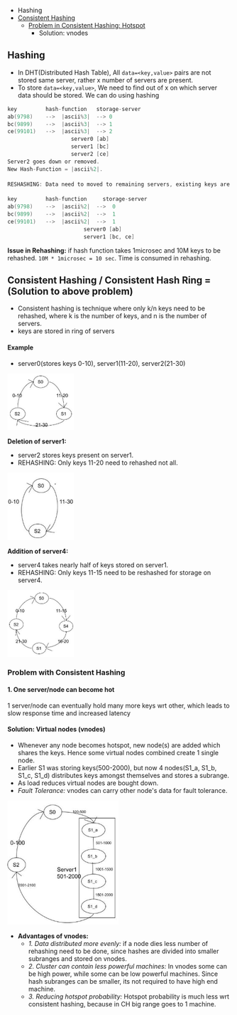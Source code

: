 - Hashing
- [Consistent Hashing](#ch)
  - [Problem in Consistent Hashing: Hotspot](#p)
    - Solution: vnodes

## Hashing
- In DHT(Distributed Hash Table), All `data=<key,value>` pairs are not stored same server, rather x number of servers are present.
- To store `data=<key,value>`, We need to find out of x on which server data should be stored. We can do using hashing
```c
key			hash-function	storage-server
ab(9798)	-->	 |ascii%3|  --> 0
bc(9899)	-->	 |ascii%3|  --> 1
ce(99101)	-->	 |ascii%3|  --> 2
					server0 [ab]
					server1 [bc]
					server2	[ce]
Server2 goes down or removed.
New Hash-Function = |ascii%2|.

RESHASHING: Data need to moved to remaining servers, existing keys are again passed thru new hash-function.

key			hash-function	  storage-server
ab(9798)	-->	 |ascii%2|	-->  0
bc(9899)	-->	 |ascii%2|	-->  1
ce(99101)	-->	 |ascii%2|	-->  1
						server0 [ab]
						server1 [bc, ce]
```
**Issue in Rehashing:** if hash function takes 1microsec and 10M keys to be rehashed. `10M * 1microsec = 10 sec`. Time is consumed in rehashing.

<a name=ch></a>
## Consistent Hashing / Consistent Hash Ring = (Solution to above problem)
- Consistent hashing is technique where only k/n keys need to be rehashed, where k is the number of keys, and n is the number of servers.
- keys are stored in ring of servers
#### Example
- server0(stores keys 0-10), server1(11-20), server2(21-30)
<img src=images/Consistent_Hashing1.png width=150/>

**Deletion of server1:**
  - server2 stores keys present on server1.
  - REHASHING: Only keys 11-20 need to rehashed not all.
<img src=images/Consistent_Hashing_Deletion.png width=150/>

**Addition of server4:**
  - server4 takes nearly half of keys stored on server1.
  - REHASHING: Only keys 11-15 need to be reshashed for storage on server4.
<img src=images/Consistent_Hashing_Addition.png width=150/>

<a name=p></a>
### Problem with Consistent Hashing
#### 1. One server/node can become hot
1 server/node can eventually hold many more keys wrt other, which leads to slow response time and increased latency
#### Solution: Virtual nodes (vnodes)
- Whenever any node becomes hotspot, new node(s) are added which shares the keys. Hence some virtual nodes combined create 1 single node.
- Earlier S1 was storing keys(500-2000), but now 4 nodes(S1_a, S1_b, S1_c, S1_d) distributes keys amongst themselves and stores a subrange.
- As load reduces virtual nodes are bought down.
- _Fault Tolerance:_ vnodes can carry other node's data for fault tolerance.
<img src=images/Consistent_Hashing_VirtualNodes.png width=250/>

- **Advantages of vnodes:**
  - _1. Data distributed more evenly:_ if a node dies less number of rehashing need to be done, since hashes are divided into smaller subranges and stored on vnodes.
  - _2. Cluster can contain less powerful machines:_ In vnodes some can be high power, while some can be low powerful machines. Since hash subranges can be smaller, its not required to have high end machine.
  - _3. Reducing hotspot probability:_ Hotspot probability is much less wrt consistent hashing, because in CH big range goes to 1 machine.
